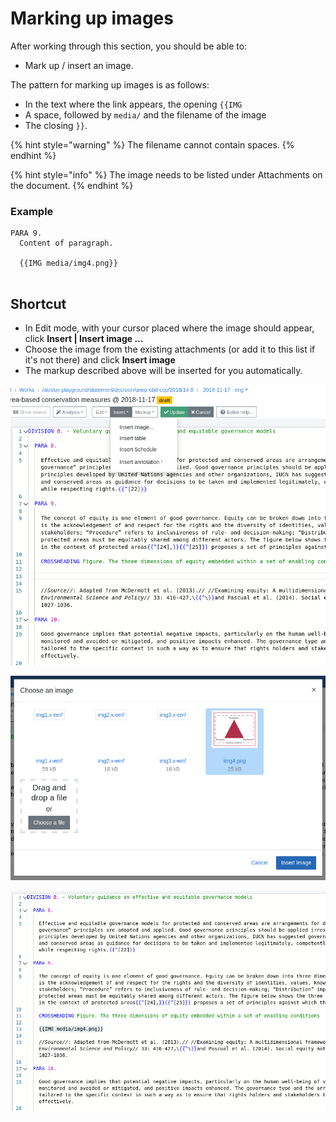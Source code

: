 # Marking up images

After working through this section, you should be able to:

* Mark up / insert an image.

The pattern for marking up images is as follows:

* In the text where the link appears, the opening `{{IMG`
* A space, followed by `media/` and the filename of the image
* The closing `}}`.

{% hint style="warning" %}
The filename cannot contain spaces.
{% endhint %}

{% hint style="info" %}
The image needs to be listed under Attachments on the document.
{% endhint %}

### Example

```
PARA 9. 
  Content of paragraph.
  
  {{IMG media/img4.png}}
  

```

## Shortcut

* In Edit mode, with your cursor placed where the image should appear, click **Insert | Insert image …**
* Choose the image from the existing attachments (or add it to this list if it's not there) and click **Insert image**
* The markup described above will be inserted for you automatically.

![](<../../.gitbook/assets/Screenshot from 2021-11-02 11-00-56.png>)

![](<../../.gitbook/assets/Screenshot from 2021-11-02 11-03-58.png>)

![](<../../.gitbook/assets/image (205).png>)
